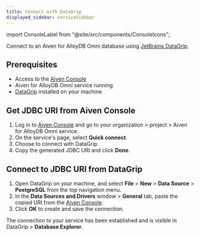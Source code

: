 ```yaml
---
title: Connect with DataGrip
displayed_sidebar: serviceSidebar
---
```


import ConsoleLabel from "@site/src/components/ConsoleIcons";

Connect to an Aiven for AlloyDB Omni database using [JetBrains DataGrip](https://www.jetbrains.com/datagrip/).

## Prerequisites

- Access to the [Aiven Console](https://console.aiven.io/)
- Aiven for AlloyDB Omni service running
- [DataGrip](https://www.jetbrains.com/datagrip/download/) installed on your machine

## Get JDBC URI from Aiven Console

1. Log in to [Aiven Console](https://console.aiven.io/) and go to your
   organization > project > Aiven for AlloyDB Omni service.
1. On the service's <ConsoleLabel name="overview"/> page, select **Quick connect**.
1. Choose to connect with DataGrip.
1. Copy the generated JDBC URI and click **Done**.

## Connect to JDBC URI from DataGrip

1. Open DataGrip on your machine, and select **File** > **New** > **Data Source** >
   **PostgreSQL** from the top navigation menu.
1. In the **Data Sources and Drivers** window > **General** tab, paste the copied URI from
   the [Aiven Console](https://console.aiven.io/).
1. Click **OK** to create and save the connection.

The connection to your service has been established and is visible in
DataGrip > **Database Explorer**.
